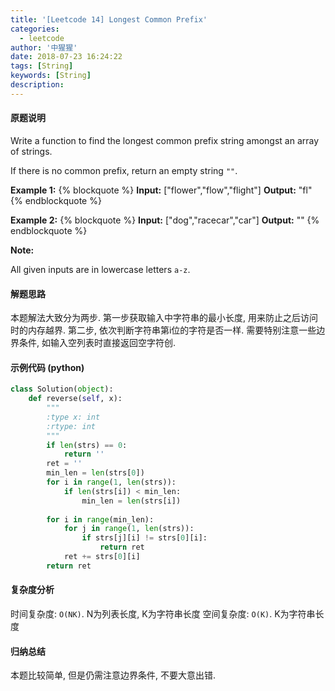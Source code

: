 ```yaml
---
title: '[Leetcode 14] Longest Common Prefix'
categories:
  - leetcode
author: '中猩猩'
date: 2018-07-23 16:24:22
tags: [String]
keywords: [String]
description:
---
```

#### 原题说明
Write a function to find the longest common prefix string amongst an array of strings.

If there is no common prefix, return an empty string `""`.

**Example 1:**
{% blockquote %}
**Input:** ["flower","flow","flight"]
**Output:** "fl"
{% endblockquote %}

**Example 2:**
{% blockquote %}
**Input:** ["dog","racecar","car"]
**Output:** ""
{% endblockquote %}

**Note:**

All given inputs are in lowercase letters `a-z`.

#### 解题思路
本题解法大致分为两步. 第一步获取输入中字符串的最小长度, 用来防止之后访问时的内存越界. 第二步, 依次判断字符串第i位的字符是否一样.
需要特别注意一些边界条件, 如输入空列表时直接返回空字符创.

#### 示例代码 (python)
```python
class Solution(object):
    def reverse(self, x):
        """
        :type x: int
        :rtype: int
        """
        if len(strs) == 0:
            return ''
        ret = ''
        min_len = len(strs[0])
        for i in range(1, len(strs)):
            if len(strs[i]) < min_len:
                min_len = len(strs[i])
        
        for i in range(min_len):
            for j in range(1, len(strs)):
                if strs[j][i] != strs[0][i]:
                    return ret
            ret += strs[0][i]
        return ret
```

#### 复杂度分析
时间复杂度: `O(NK)`. N为列表长度, K为字符串长度
空间复杂度: `O(K)`. K为字符串长度

#### 归纳总结
本题比较简单, 但是仍需注意边界条件, 不要大意出错.
